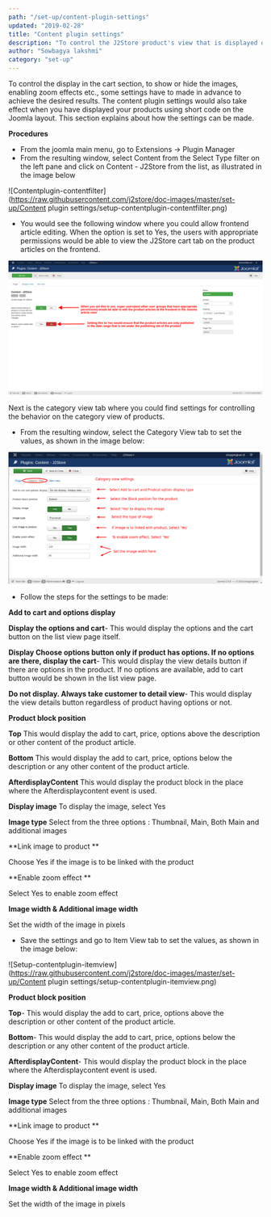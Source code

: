 ```yaml
---
path: "/set-up/content-plugin-settings"
updated: "2019-02-28"
title: "Content plugin settings"
description: "To control the J2Store product's view that is displayed on a Joomla page."
author: "Sowbagya lakshmi"
category: "set-up"
---
```


To control the display in the cart section, to show or hide the images, enabling zoom effects etc., some settings have to made in advance to achieve the desired results. The content plugin settings would also take effect when you have displayed your products using short code on the Joomla layout. This section explains about how the settings can be made.  

**Procedures**

*   From the joomla main menu, go to Extensions -> Plugin Manager
*   From the resulting window, select Content from the Select Type filter on the left pane and click on Content - J2Store from the list, as illustrated in the image below


![Contentplugin-contentfilter](https://raw.githubusercontent.com/j2store/doc-images/master/set-up/Content plugin settings/setup-contentplugin-contentfilter.png)

*   You would see the following window where you could allow frontend article editing. When the option is set to Yes, the users with appropriate permissions would be able to view the J2Store cart tab on the product articles on the frontend.

![Contentplugin-frontendediting](https://raw.githubusercontent.com/j2store/doc-images/master/set-up/Content%20plugin%20settings/setup-contentplugin-frontendediting.png)


Next is the category view tab where you could find settings for controlling the behavior on the category view of products.

*   From the resulting window, select the Category View tab to set the values, as shown in the image below:

![Contentplugin-categoryview](https://raw.githubusercontent.com/j2store/doc-images/master/set-up/Content%20plugin%20settings/setup-contentplugin-categoryview.png)



*   Follow the steps for the settings to be made:

**Add to cart and options display**

   **Display the options and cart**- This would display the options and the cart button on the list view page itself.

   **Display Choose options button only if product has options. If no options are there, display the cart**- This would display the view details button if there are options in the product. If no options are available, add to cart button would be shown in the list view page.

  **Do not display. Always take customer to detail view**- This would display the view details button regardless of product having options or not.


**Product block position**

  **Top**
    This would display the add to cart, price, options above the description or other content of the product article.

   **Bottom**
    This would display the add to cart, price, options below the description or any other content of the product article.

   **AfterdisplayContent**
    This would display the product block in the place where the Afterdisplaycontent event is used.

**Display image**
   To display the image, select Yes

**Image type**
   Select from the three options : Thumbnail, Main, Both Main and additional images

**Link image to product **

   Choose Yes if the image is to be linked with the product

**Enable zoom effect **

 Select Yes to enable zoom effect

**Image width & Additional image width**

   Set the width of the image in pixels

*   Save the settings and go to Item View tab to set the values, as shown in the image below:

![Setup-contentplugin-itemview](https://raw.githubusercontent.com/j2store/doc-images/master/set-up/Content plugin settings/setup-contentplugin-itemview.png)

**Product block position**

   **Top**- This would display the add to cart, price, options above the description or other content of the product article.

   **Bottom**- This would display the add to cart, price, options below the description or any other content of the product article.

   **AfterdisplayContent**- This would display the product block in the place where the Afterdisplaycontent event is used.

**Display image**
    To display the image, select Yes

**Image type**
    Select from the three options : Thumbnail, Main, Both Main and additional images

**Link image to product **

   Choose Yes if the image is to be linked with the product

**Enable zoom effect **

   Select Yes to enable zoom effect

**Image width & Additional image width**

 Set the width of the image in pixels

